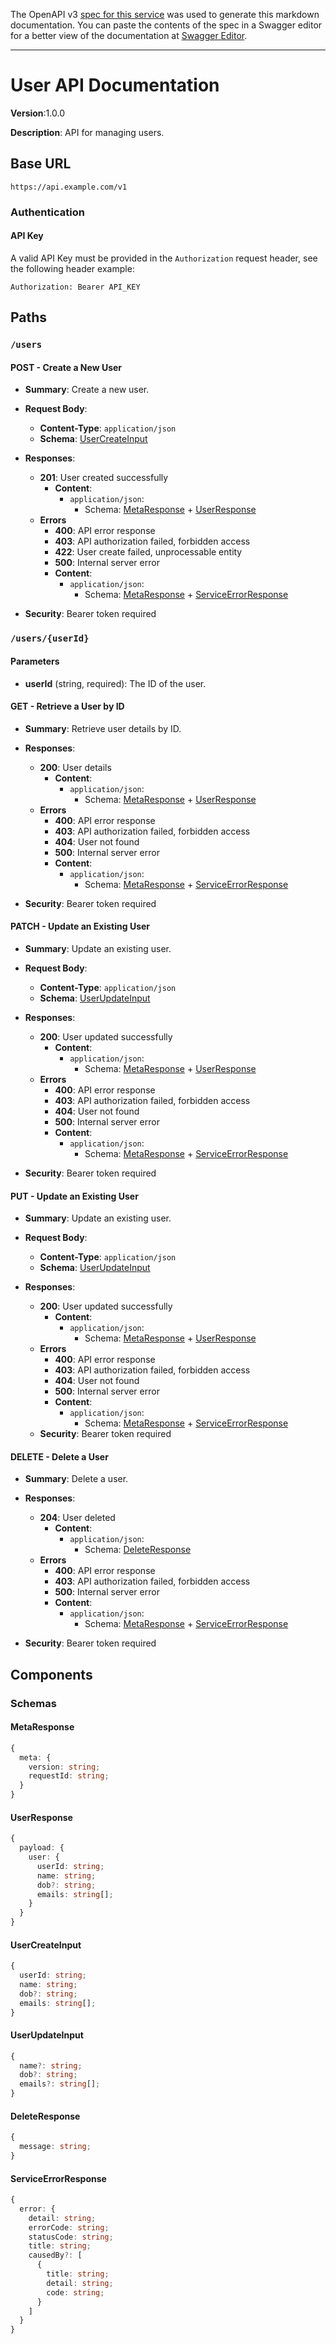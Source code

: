 The OpenAPI v3 [spec for this service](https://raw.githubusercontent.com/revgum/user-api/refs/heads/main/packages/functions/src/v1/openapi.yaml) was used to generate this markdown documentation. You can paste the contents of the spec in a Swagger editor for a better view of the documentation at [Swagger Editor](https://editor-next.swagger.io/).

---

# User API Documentation

**Version**:1.0.0

**Description**: API for managing users.

## Base URL

`https://api.example.com/v1`

### Authentication

#### API Key

A valid API Key must be provided in the `Authorization` request header, see the following header example:

`Authorization: Bearer API_KEY`

## Paths

### `/users`

#### **POST** - Create a New User

- **Summary**: Create a new user.
- **Request Body**:

  - **Content-Type**: `application/json`
  - **Schema**: [UserCreateInput](#usercreateinput)

- **Responses**:
  - **201**: User created successfully
    - **Content**:
      - `application/json`:
        - Schema: [MetaResponse](#metaresponse) + [UserResponse](#userresponse)
  - **Errors**
    - **400**: API error response
    - **403**: API authorization failed, forbidden access
    - **422**: User create failed, unprocessable entity
    - **500**: Internal server error
    - **Content**:
      - `application/json`:
        - Schema: [MetaResponse](#metaresponse) + [ServiceErrorResponse](#serviceerrorresponse)
- **Security**: Bearer token required

### `/users/{userId}`

#### Parameters

- **userId** (string, required): The ID of the user.

#### **GET** - Retrieve a User by ID

- **Summary**: Retrieve user details by ID.

- **Responses**:
  - **200**: User details
    - **Content**:
      - `application/json`:
        - Schema: [MetaResponse](#metaresponse) + [UserResponse](#userresponse)
  - **Errors**
    - **400**: API error response
    - **403**: API authorization failed, forbidden access
    - **404**: User not found
    - **500**: Internal server error
    - **Content**:
      - `application/json`:
        - Schema: [MetaResponse](#metaresponse) + [ServiceErrorResponse](#serviceerrorresponse)
- **Security**: Bearer token required

#### **PATCH** - Update an Existing User

- **Summary**: Update an existing user.
- **Request Body**:

  - **Content-Type**: `application/json`
  - **Schema**: [UserUpdateInput](#userupdateinput)

- **Responses**:
  - **200**: User updated successfully
    - **Content**:
      - `application/json`:
        - Schema: [MetaResponse](#metaresponse) + [UserResponse](#userresponse)
  - **Errors**
    - **400**: API error response
    - **403**: API authorization failed, forbidden access
    - **404**: User not found
    - **500**: Internal server error
    - **Content**:
      - `application/json`:
        - Schema: [MetaResponse](#metaresponse) + [ServiceErrorResponse](#serviceerrorresponse)
- **Security**: Bearer token required

#### **PUT** - Update an Existing User

- **Summary**: Update an existing user.
- **Request Body**:

  - **Content-Type**: `application/json`
  - **Schema**: [UserUpdateInput](#userupdateinput)

- **Responses**:
  - **200**: User updated successfully
    - **Content**:
      - `application/json`:
        - Schema: [MetaResponse](#metaresponse) + [UserResponse](#userresponse)
  - **Errors**
    - **400**: API error response
    - **403**: API authorization failed, forbidden access
    - **404**: User not found
    - **500**: Internal server error
    - **Content**:
      - `application/json`:
        - Schema: [MetaResponse](#metaresponse) + [ServiceErrorResponse](#serviceerrorresponse)
  - **Security**: Bearer token required

#### **DELETE** - Delete a User

- **Summary**: Delete a user.

- **Responses**:
  - **204**: User deleted
    - **Content**:
      - `application/json`:
        - Schema: [DeleteResponse](#deleteresponse)
  - **Errors**
    - **400**: API error response
    - **403**: API authorization failed, forbidden access
    - **500**: Internal server error
    - **Content**:
      - `application/json`:
        - Schema: [MetaResponse](#metaresponse) + [ServiceErrorResponse](#serviceerrorresponse)
- **Security**: Bearer token required

## Components

### Schemas

#### MetaResponse

```typescript
{
  meta: {
    version: string;
    requestId: string;
  }
}
```

#### UserResponse

```typescript
{
  payload: {
    user: {
      userId: string;
      name: string;
      dob?: string;
      emails: string[];
    }
  }
}
```

#### UserCreateInput

```typescript
{
  userId: string;
  name: string;
  dob?: string;
  emails: string[];
}
```

#### UserUpdateInput

```typescript
{
  name?: string;
  dob?: string;
  emails?: string[];
}
```

#### DeleteResponse

```typescript
{
  message: string;
}
```

#### ServiceErrorResponse

```typescript
{
  error: {
    detail: string;
    errorCode: string;
    statusCode: string;
    title: string;
    causedBy?: [
      {
        title: string;
        detail: string;
        code: string;
      }
    ]
  }
}
```
